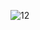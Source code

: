 ![12](https://user-images.githubusercontent.com/98316117/161538327-9b7ec813-e7f2-4f8e-96f2-6b3f5382fe4b.png)
